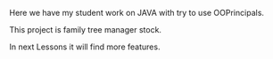 Here we have my student work on JAVA with try to use OOPrincipals.

This project is family tree manager stock.

In next Lessons it will find more features.
